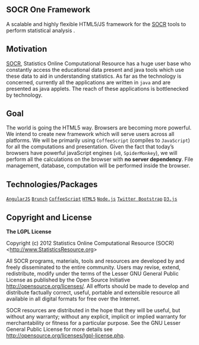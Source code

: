 ## SOCR One Framework
A scalable and highly flexible HTML5/JS framework for the [SOCR](http://socr.ucla.edu) tools to perform statistical analysis .


 Motivation 
--------------
[SOCR](http://socr.ucla.edu), Statistics Online Computational Resource has a huge user base who constantly access the educational data present and java tools which use these data to aid in understanding statistics.
As far as the technology is concerned, currently all the applications are written in `java` and are presented as java applets. The reach of these applications is bottlenecked by technology.

Goal
------
The world is going the HTML5 way. Browsers are becoming more powerful. 
We intend to create new framework which will serve users across all platforms. We will be primarily using `CoffeeScript` (compiles to `JavaScript`) for all the computations and presentation. Given the fact that today’s browsers have powerful javaScript engines (`v8`, `SpiderMonkey`), we will perform all the calculations on the browser with **no server dependency**. File management, database, computation will be performed inside the browser.

 Technologies/Packages
----------------
 [`AngularJS`](http://angularjs.org) 
 [`Brunch`](http://brunch.io) 
 [`CoffeeScript`](http://coffeescript.org/)
 [`HTML5`](http://html5rocks.com/)
 [`Node.js`](http://nodejs.org/) 
 [`Twitter Bootstrap`](twitter.github.com/bootstrap/) 
 [`D3.js`](http://d3js.org) 



Copyright and License 
----------------------

**The LGPL License**

Copyright (c) 2012 Statistics Online Computational Resource (SOCR) &lt;http://www.StatisticsResource.org&gt;

All SOCR programs, materials, tools and resources are developed by and freely disseminated to the entire community.
Users may revise, extend, redistribute, modify under the terms of the Lesser GNU General Public License
as published by the Open Source Initiative http://opensource.org/licenses/. All efforts should be made to develop and distribute
factually correct, useful, portable and extensible resource all available in all digital formats for free over the Internet.

SOCR resources are distributed in the hope that they will be useful, but without
any warranty; without any explicit, implicit or implied warranty for merchantability or
fitness for a particular purpose. See the GNU Lesser General Public License for
more details see http://opensource.org/licenses/lgpl-license.php.
